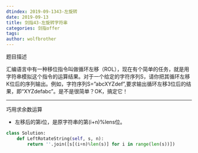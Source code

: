 ```yaml
---
dtindex: 2019-09-1343-左旋转
date: 2019-09-13
title: 剑指43-左旋转字符串
categories: 剑指offer
tags:  
author: wolfbrother  
---
```


题目描述

汇编语言中有一种移位指令叫做循环左移（ROL），现在有个简单的任务，就是用字符串模拟这个指令的运算结果。对于一个给定的字符序列S，请你把其循环左移K位后的序列输出。例如，字符序列S=”abcXYZdef”,要求输出循环左移3位后的结果，即“XYZdefabc”。是不是很简单？OK，搞定它！

--------------------------

巧用求余数运算

+ 左移后的第i位，是原字符串的第(i+n)%lens位。

```python
class Solution:
    def LeftRotateString(self, s, n):
        return ''.join([s[(i+n)%len(s)] for i in range(len(s))])
```
